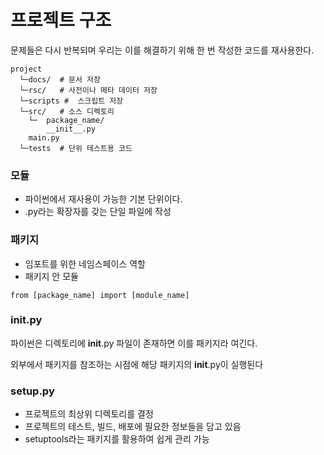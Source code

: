 # 프로젝트 구조

문제들은 다시 반복되며 우리는 이를 해결하기 위해 한 번 작성한 코드를 재사용한다.
```
project
  └─docs/  # 문서 저장
  └─rsc/   # 사전이나 메타 데이터 저장
  └─scripts #  스크립트 저장
  └─src/   # 소스 디렉토리
    └─  package_name/
        __init__.py
    main.py  
  └─tests  # 단위 테스트용 코드
  ```
### 모듈
- 파이썬에서 재사용이 가능한 기본 단위이다.
- .py라는 확장자를 갖는 단일 파일에 작성
### 패키지
- 임포트를 위한 네임스페이스 역할
- 패키지 안 모듈
```
from [package_name] import [module_name]
```
### __init__.py
파이썬은 디렉토리에 __init__.py 파일이 존재하면 이를 패키지라 여긴다.

외부에서 패키지를 참조하는 시점에 해당 패키지의 __init__.py이 실행된다
### setup.py
- 프로젝트의 최상위 디렉토리를 결정
- 프로젝트의 테스트, 빌드, 배포에 필요한 정보들을 담고 있음
- setuptools라는 패키지를 활용하여 쉽게 관리 가능
